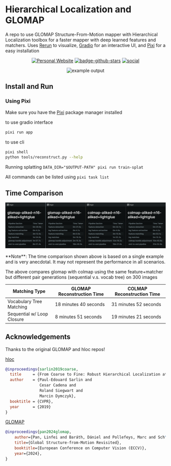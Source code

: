 # Hierarchical Localization and GLOMAP

A repo to use GLOMAP Structure-From-Motion mapper with Hierarchical Localization toolbox for a faster mapper with deep learned features and matchers.
Uses [Rerun](https://rerun.io/) to visualize, [Gradio](https://www.gradio.app) for an interactive UI, and [Pixi](https://pixi.sh/latest/) for a easy installation

<p align="center">
    <a title="Personal Website" href="https://pablovela.dev/" target="_blank" rel="noopener noreferrer" style="display: inline-block;">
        <img src="https://img.shields.io/badge/Personal%20Website-Visit%20Now-blue?style=flat" alt="Personal Website">
    </a>
    <a title="Github" href="https://github.com/pablovela5620/hloc-glomap" target="_blank" rel="noopener noreferrer" style="display: inline-block;">
        <img src="https://img.shields.io/github/stars/pablovela5620/hloc-glomap?label=GitHub%20%E2%98%85&logo=github&color=C8C" alt="badge-github-stars">
    </a>
    <a title="Social" href="https://x.com/pablovelagomez1" target="_blank" rel="noopener noreferrer" style="display: inline-block;">
        <img src="https://www.obukhov.ai/img/badges/badge-social.svg" alt="social">
    </a>
  </p>

<p align="center">
  <img src="media/hloc-glomap.gif" alt="example output" width="720" />
</p>

## Install and Run
### Using Pixi
Make sure you have the [Pixi](https://pixi.sh/latest/#installation) package manager installed

to use gradio interface
```bash
pixi run app
```
to use cli
```bash
pixi shell
python tools/reconstruct.py --help
```
Running splatting
`DATA_DIR="$OUTPUT-PATH" pixi run train-splat `

All commands can be listed using `pixi task list`

## Time Comparison
<p align="center">
  <img src="media/time-taken.png" alt="time comparison" width="720" />
</p>
**Note**: The time comparison shown above is based on a single example and is very anecdotal. It may not represent the performance in all scenarios.

The above compares glomap with colmap using the same feature+matcher but different pair generations (sequential v.s. vocab tree) on 300 images

| Matching Type               | GLOMAP Reconstruction Time | COLMAP Reconstruction Time |
|-----------------------------|----------------------------|----------------------------|
| Vocabulary Tree Matching    | 18 minutes 40 seconds                 | 31 minutes 52 seconds                 |
| Sequential w/ Loop Closure  | 8 minutes 51 seconds                  | 19 minutes 21 seconds                  |

## Acknowledgements
Thanks to the original GLOMAP and hloc repos!

[hloc](https://github.com/cvg/Hierarchical-Localization)
```bibtex
@inproceedings{sarlin2019coarse,
  title     = {From Coarse to Fine: Robust Hierarchical Localization at Large Scale},
  author    = {Paul-Edouard Sarlin and
               Cesar Cadena and
               Roland Siegwart and
               Marcin Dymczyk},
  booktitle = {CVPR},
  year      = {2019}
}
```
[GLOMAP](https://github.com/colmap/glomap)
```bibtex
@inproceedings{pan2024glomap,
    author={Pan, Linfei and Baráth, Dániel and Pollefeys, Marc and Sch\"{o}nberger, Johannes Lutz},
    title={Global Structure-from-Motion Revisited},
    booktitle={European Conference on Computer Vision (ECCV)},
    year={2024},
}
```
